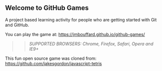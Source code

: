 ## Welcome to GitHub Games

A project based learning activity for people who are getting started with Git and GitHub.

You can play the game at: https://jmbouffard.github.io/github-games/

>> _*SUPPORTED BROWSERS*: Chrome, Firefox, Safari, Opera and IE9+_

This fun open source game was cloned from: https://github.com/jakesgordon/javascript-tetris
